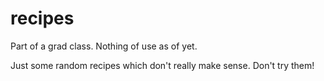 # recipes
Part of a grad class. Nothing of use as of yet.

Just some random recipes which don't really make sense. Don't try them!
